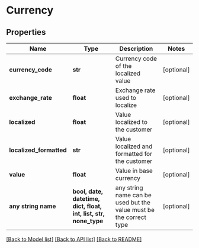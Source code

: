 # Currency


## Properties
Name | Type | Description | Notes
------------ | ------------- | ------------- | -------------
**currency_code** | **str** | Currency code of the localized value | [optional] 
**exchange_rate** | **float** | Exchange rate used to localize | [optional] 
**localized** | **float** | Value localized to the customer | [optional] 
**localized_formatted** | **str** | Value localized and formatted for the customer | [optional] 
**value** | **float** | Value in base currency | [optional] 
**any string name** | **bool, date, datetime, dict, float, int, list, str, none_type** | any string name can be used but the value must be the correct type | [optional]

[[Back to Model list]](../README.md#documentation-for-models) [[Back to API list]](../README.md#documentation-for-api-endpoints) [[Back to README]](../README.md)


